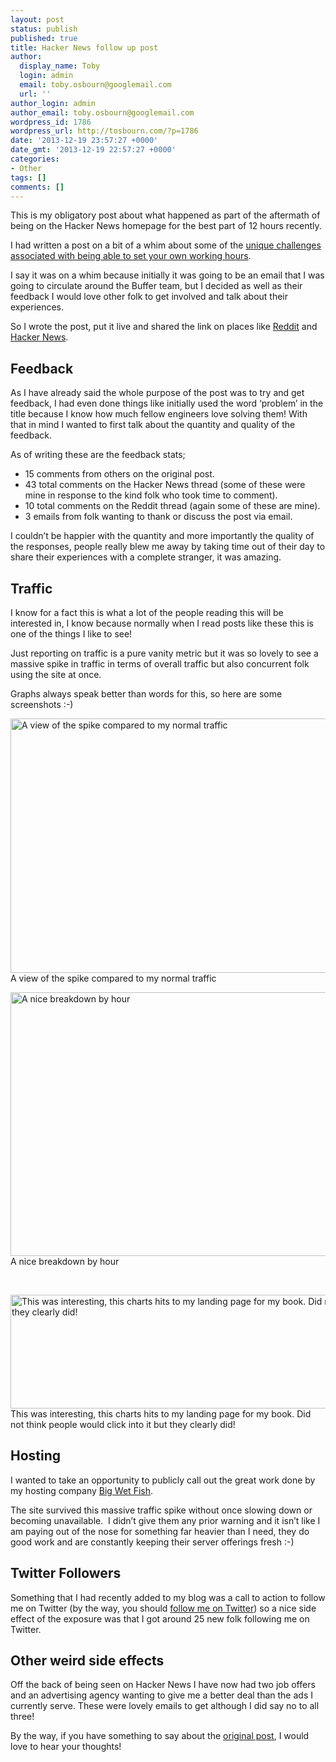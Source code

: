 ```yaml
---
layout: post
status: publish
published: true
title: Hacker News follow up post
author:
  display_name: Toby
  login: admin
  email: toby.osbourn@googlemail.com
  url: ''
author_login: admin
author_email: toby.osbourn@googlemail.com
wordpress_id: 1786
wordpress_url: http://tosbourn.com/?p=1786
date: '2013-12-19 23:57:27 +0000'
date_gmt: '2013-12-19 22:57:27 +0000'
categories:
- Other
tags: []
comments: []
---
```

<p>This is my obligatory post about what happened as part of the aftermath of being on the Hacker News homepage for the best part of 12 hours recently.</p>
<p>I had written a post on a bit of a whim about some of the <a title="Working whenever you want is amazing and has some unique challenges" href="http://tosbourn.com/2013/12/productivity/the-problems-i-am-facing-with-being-able-to-work-whenever-i-want/">unique challenges associated with being able to set your own working hours</a>.</p>
<p>I say it was on a whim because initially it was going to be an email that I was going to circulate around the Buffer team, but I decided as well as their feedback I would love other folk to get involved and talk about their experiences.</p>
<p>So I wrote the post, put it live and shared the link on places like <a href="http://www.reddit.com/r/productivity/comments/1syg4d/the_problems_i_am_facing_with_being_able_to_work/">Reddit</a> and <a href="https://news.ycombinator.com/item?id=6910891">Hacker News</a>.</p>
<h2>Feedback</h2>
<p>As I have already said the whole purpose of the post was to try and get feedback, I had even done things like initially used the word ‘problem’ in the title because I know how much fellow engineers love solving them! With that in mind I wanted to first talk about the quantity and quality of the feedback.</p>
<p>As of writing these are the feedback stats;</p>
<ul>
<li>15 comments from others on the original post.</li>
<li>43 total comments on the Hacker News thread (some of these were mine in response to the kind folk who took time to comment).</li>
<li>10 total comments on the Reddit thread (again some of these are mine).</li>
<li>3 emails from folk wanting to thank or discuss the post via email.</li>
</ul>
<p>I couldn’t be happier with the quantity and more importantly the quality of the responses, people really blew me away by taking time out of their day to share their experiences with a complete stranger, it was amazing.</p>
<h2>Traffic</h2>
<p>I know for a fact this is what a lot of the people reading this will be interested in, I know because normally when I read posts like these this is one of the things I like to see!</p>
<p>Just reporting on traffic is a pure vanity metric but it was so lovely to see a massive spike in traffic in terms of overall traffic but also concurrent folk using the site at once.</p>
<p>Graphs always speak better than words for this, so here are some screenshots :-)</p>
<p><a href="http://tosbourn.com/wp-content/uploads/2013/12/Screenshot-2013-12-19-22.19.07.png"><img class="size-full wp-image-1788" src="http://tosbourn.com/wp-content/uploads/2013/12/Screenshot-2013-12-19-22.19.07.png" alt="A view of the spike compared to my normal traffic" width="751" height="407" /></a> A view of the spike compared to my normal traffic</p>
<p><a href="http://tosbourn.com/wp-content/uploads/2013/12/Screenshot-2013-12-19-22.21.07.png"><img class="size-full wp-image-1790" src="http://tosbourn.com/wp-content/uploads/2013/12/Screenshot-2013-12-19-22.21.07.png" alt="A nice breakdown by hour" width="804" height="422" /></a> A nice breakdown by hour</p>
<p>&nbsp;</p>
<p><a href="http://tosbourn.com/wp-content/uploads/2013/12/Screenshot-2013-12-19-22.25.32.png"><img class="size-full wp-image-1791" src="http://tosbourn.com/wp-content/uploads/2013/12/Screenshot-2013-12-19-22.25.32.png" alt="This was interesting, this charts hits to my landing page for my book. Did not think people would click into it but they clearly did!" width="787" height="182" /></a> This was interesting, this charts hits to my landing page for my book. Did not think people would click into it but they clearly did!</p>
<h2>Hosting</h2>
<p>I wanted to take an opportunity to publicly call out the great work done by my hosting company <a href="http://www.bigwetfish.co.uk/whmcs/aff.php?aff=264">Big Wet Fish</a>.</p>
<p>The site survived this massive traffic spike without once slowing down or becoming unavailable.  I didn’t give them any prior warning and it isn’t like I am paying out of the nose for something far heavier than I need, they do good work and are constantly keeping their server offerings fresh :-)</p>
<h2>Twitter Followers</h2>
<p>Something that I had recently added to my blog was a call to action to follow me on Twitter (by the way, you should <a title="Working whenever you want is amazing and has some unique challenges" href="http://twitter.com/tosbourn">follow me on Twitter</a>) so a nice side effect of the exposure was that I got around 25 new folk following me on Twitter.</p>
<h2>Other weird side effects</h2>
<p>Off the back of being seen on Hacker News I have now had two job offers and an advertising agency wanting to give me a better deal than the ads I currently serve. These were lovely emails to get although I did say no to all three!</p>
<p>By the way, if you have something to say about the <a title="Working whenever you want is amazing and has some unique challenges" href="http://tosbourn.com/2013/12/productivity/the-problems-i-am-facing-with-being-able-to-work-whenever-i-want/">original post</a>, I would love to hear your thoughts!</p>
